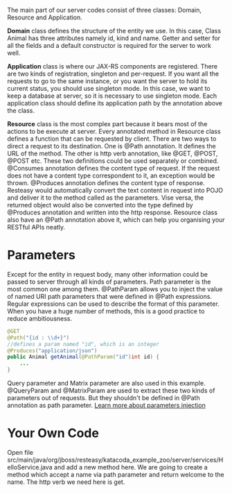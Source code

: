 The main part of our server codes consist of three classes: Domain, Resource and Application.


**Domain** class defines the structure of the entity we use. In this case, Class Animal has three attributes namely id, kind and name. Getter and setter for all the fields and a default constructor is required for the server to work well.


**Application** class is where our JAX-RS components are registered. There are two kinds of registration, singleton and per-request. If you want all the requests to go to the same instance, or you want the server to hold its current status, you should use singleton mode. In this case, we want to keep a database at server, so it is necessary to use singleton mode. Each application class should define its application path by the annotation above the class.


**Resource** class is the most complex part because it bears most of the actions to be execute at server. Every annotated method in Resource class defines a function that can be requested by client. There are two ways to direct a request to its destination. One is @Path annotation. It defines the URL of the method. The other is http verb annotation, like @GET, @POST, @POST etc. These two definitions could be used separately or combined.  @Consumes annotation defines the content type of request. If the request does not have a content type correspondent to it, an exception would be thrown. @Produces annotation defines the content type of response. Resteasy would automatically convert the text content in request into POJO and deliver it to the method called as the parameters. Vise versa, the returned object would also be converted into the type defined by @Produces annotation and written into the http response. Resource class also have an @Path annotation above it, which can help you organising your RESTful APIs neatly.


# Parameters
Except for the entity in request body, many other information could be passed to server through all kinds of parameters. Path parameter is the most common one among them. @PathParam allows you to inject the value of named URI path parameters that were defined in @Path expressions. Regular expressions can be used to describe the format of this parameter. When you have a huge number of methods, this is a good practice to reduce ambitiousness.
```Java
@GET
@Path("{id : \\d+}")
//defines a param named "id", which is an integer
@Produces("application/json")
public Animal getAnimal(@PathParam("id")int id) {
	...
}
```
Query parameter and Matrix parameter are also used in this example. @QueryParam and @MatrixParam are used to extract these two kinds of parameters out of requests. But they shouldn't be defined in @Path annotation as path parameter. [Learn more about parameters injection](http://docs.jboss.org/resteasy/docs/3.1.4.Final/userguide/html_single/index.html#_PathParam)

# Your Own Code
Open file src/main/java/org/jboss/resteasy/katacoda_example_zoo/server/services/HelloService.java and add a new method here. We are going to create a method which accept a name via path parameter and return welcome to the name. The http verb we need here is get.
